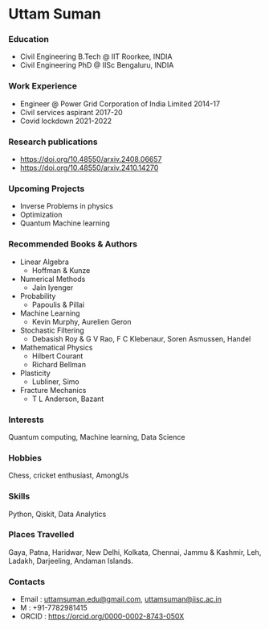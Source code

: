 # Uttam Suman

### Education
- Civil Engineering B.Tech @ IIT Roorkee, INDIA
- Civil Engineering PhD @ IISc Bengaluru, INDIA

### Work Experience
- Engineer @ Power Grid Corporation of India Limited 2014-17
- Civil services aspirant 2017-20
- Covid lockdown 2021-2022

### Research publications
- https://doi.org/10.48550/arxiv.2408.06657
- https://doi.org/10.48550/arxiv.2410.14270

### Upcoming Projects
- Inverse Problems in physics
- Optimization
- Quantum Machine learning

### Recommended Books & Authors
- Linear Algebra
  - Hoffman & Kunze
- Numerical Methods
  - Jain Iyenger
- Probability
  - Papoulis & Pillai
- Machine Learning
  - Kevin Murphy, Aurelien Geron
- Stochastic Filtering
  - Debasish Roy & G V Rao, F C Klebenaur, Soren Asmussen, Handel
- Mathematical Physics
  - Hilbert Courant
  - Richard Bellman
- Plasticity
  - Lubliner, Simo
- Fracture Mechanics
  - T L Anderson, Bazant

### Interests
Quantum computing, Machine learning, Data Science

### Hobbies
Chess, cricket enthusiast, AmongUs

### Skills
Python, Qiskit, Data Analytics

### Places Travelled
Gaya, Patna, Haridwar, New Delhi, Kolkata, Chennai, Jammu & Kashmir, Leh, Ladakh, Darjeeling, Andaman Islands.

### Contacts
- Email : uttamsuman.edu@gmail.com, uttamsuman@iisc.ac.in
- M : +91-7782981415
- ORCID : https://orcid.org/0000-0002-8743-050X
